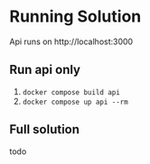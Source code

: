 # Running Solution

Api runs on http://localhost:3000

## Run api only

1. `docker compose build api`
2. `docker compose up api --rm`

## Full solution

todo